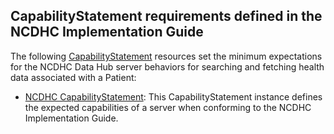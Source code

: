 CapabilityStatement requirements defined in the NCDHC Implementation Guide
---------------------------------------------------------------------------------

The following [CapabilityStatement] resources set the minimum expectations for the NCDHC Data Hub server behaviors for searching and fetching health data associated with a Patient:

- [NCDHC CapabilityStatement](CapabilityStatement): This CapabilityStatement instance defines the expected capabilities of a server when conforming to the NCDHC Implementation Guide.

  [CapabilityStatement]: http://hl7.org/fhir/capabilitystatement.html
